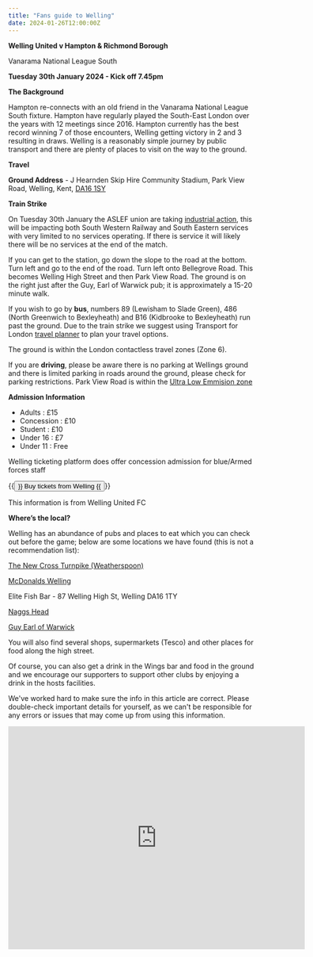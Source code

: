 ```yaml
---
title: "Fans guide to Welling"
date: 2024-01-26T12:00:00Z
---
```


**Welling United v Hampton & Richmond Borough**

Vanarama National League South 

**Tuesday 30th January 2024 - Kick off 7.45pm**

**The Background**

Hampton re-connects with an old friend in the Vanarama National League South fixture. Hampton have regularly played the South-East London over the years with 12 meetings since 2016. Hampton currently has the best record winning 7 of those encounters, Welling getting victory in 2 and 3 resulting in draws. Welling is a reasonably simple journey by public transport and there are plenty of places to visit on the way to the ground.

**Travel**

**Ground Address** - J Hearnden Skip Hire Community Stadium, Park View Road, Welling, Kent, [DA16 1SY](https://www.google.com/maps/place/Park+View+Rd,+Welling+DA16+1SY/@51.4594424,0.1141805,16.25z/data=!4m6!3m5!1s0x47d8aec28d93a89d:0x44152570d1794cc0!8m2!3d51.460439!4d0.116013!16s%2Fg%2F1tfjpzf8?entry=ttu)

**Train Strike**

On Tuesday 30th January the ASLEF union are taking [industrial action](https://www.nationalrail.co.uk/travel-information/industrial-action/), this will be impacting both South Western Railway and South Eastern services with very limited to no services operating. If there is service it will likely there will be no services at the end of the match.

If you can get to the station, go down the slope to the road at the bottom. Turn left and go to the end of the road. Turn left onto Bellegrove Road. This becomes Welling High Street and then Park View Road.
The ground is on the right just after the Guy, Earl of Warwick pub; it is approximately a 15-20 minute walk.

If you wish to go by **bus**, numbers 89 (Lewisham to Slade Green), 486 (North Greenwich to Bexleyheath) and B16 (Kidbrooke to Bexleyheath) run past the ground. Due to the train strike we suggest using Transport for London [travel planner](https://tfl.gov.uk/plan-a-journey) to plan your travel options.

The ground is within the London contactless travel zones (Zone 6). 

If you are **driving**, please be aware there is no parking at Wellings ground and there is limited parking in roads around the ground, please check for parking restrictions. Park View Road is within the [Ultra Low Emmision zone](https://tfl.gov.uk/modes/driving/low-emission-zone/about-the-lez#on-this-page-1)


**Admission Information**

- Adults : £15
- Concession : £10
- Student : £10
- Under 16 : £7
- Under 11 : Free

Welling ticketing platform does offer concession admission for blue/Armed forces staff

 {{<button href="https://ticketpass.org/event/EQUDPI/welling-united-vs-hampton-richmond-borough-3" target="_self">}} Buy tickets from Welling {{</button>}}

This information is from Welling United FC


**Where’s the local?**

Welling has an abundance of pubs and places to eat which you can check out before the game; below are some locations we have found (this is not a recommendation list):

[The New Cross Turnpike (Weatherspoon)](https://www.jdwetherspoon.com/pubs/all-pubs/england/london/the-new-cross-turnpike-welling)

[McDonalds Welling](https://www.mcdonalds.com/)

Elite Fish Bar - 87 Welling High St, Welling DA16 1TY

[Naggs Head](https://www.greeneking.co.uk/pubs/kent/nags-head?utm_source=g_places&utm_medium=locations&utm_campaign=PS_pubpage)

[Guy Earl of Warwick](https://www.guyearlofwarwick.co.uk/)

You will also find several shops, supermarkets (Tesco) and other places for food along the high street. 

Of course, you can also get a drink in the Wings bar and food in the ground and we encourage our supporters to support other clubs by enjoying a drink in the hosts facilities. 


We've worked hard to make sure the info in this article are correct. Please double-check important details for yourself, as we can't be responsible for any errors or issues that may come up from using this information.

<iframe src="https://www.google.com/maps/embed?pb=!1m14!1m8!1m3!1d4971.805689950421!2d0.1131385!3d51.4599402!3m2!1i1024!2i768!4f13.1!3m3!1m2!1s0x47d8aec298377d75%3A0xb8907ec29155b8e8!2sWelling%20United%20Football%20Club!5e0!3m2!1sen!2suk!4v1707776573499!5m2!1sen!2suk" width="600" height="450" style="border:0;" allowfullscreen="" loading="lazy" referrerpolicy="no-referrer-when-downgrade"></iframe>